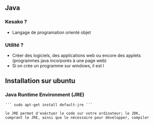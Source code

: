 ## Java 
### Kesako ? 
- Langage de programation orienté objet
### Utilité ? 
- Créer des logiciels, des applications web ou encore des applets (programmes java incorporés à une page web)
- Si on crée un programme sur windows, il est l
## Installation sur ubuntu
### Java Runtime Environment (JRE)
    ´´´ sudo apt-get install default-jre ´´´

    le JRE permet d'exéctuer le code sur votre ordinateur; le JDK, comprant le JRE, ainsi que le nécessaire pour développer, compiler
###
